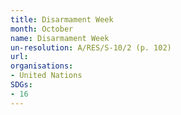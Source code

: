 ```yaml
---
title: Disarmament Week
month: October
name: Disarmament Week
un-resolution: A/RES/S-10/2 (p. 102)
url: 
organisations:
- United Nations
SDGs:
- 16
---
```

